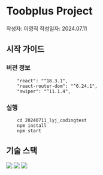 # Toobplus Project

작성자: 이영직
작성일자: 2024.07.11

## 시작 가이드

### 버전 정보

~~~
    "react": "^18.3.1",
    "react-router-dom": "^6.24.1",
    "swiper": "^11.1.4",
~~~

### 실행

~~~
    cd 20240711_lyj_codingtest
    npm install
    npm start
~~~

## 기술 스택

<img src="https://img.shields.io/badge/CSS3-1572B6?style=for-the-badge&logo=CSS3&logoColor=white">
<img src="https://img.shields.io/badge/JavaScript-F7DF1E?style=for-the-badge&logo=JavaScript&logoColor=white">
<img src="https://img.shields.io/badge/React-61DAFB?style=for-the-badge&logo=React&logoColor=white">
